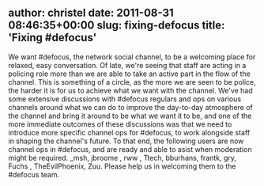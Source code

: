 author: christel
date: 2011-08-31 08:46:35+00:00
slug: fixing-defocus
title: 'Fixing #defocus'
---

We want #defocus, the network social channel, to be a welcoming place for relaxed, easy conversation. Of late, we're seeing that staff are acting in a policing role more than we are able to take an active part in the flow of the channel. This is something of a circle, as the more we are seen to be police, the harder it is for us to achieve what we want with the channel.
We've had some extensive discussions with #defocus regulars and ops on various channels around what we can do to improve the day-to-day atmosphere of the channel and bring it around to be what we want it to be, and one of the more immediate outcomes of these discussions was that we need to introduce more specific channel ops for #defocus, to work alongside staff in shaping the channel's future.
To that end, the following users are now channel ops in #defocus, and are ready and able to asist when moderation might be required. _msh, jbroome , rww , Ttech, bburhans, frantk, gry, Fuchs , TheEvilPhoenix, Zuu.
Please help us in welcoming them to the #defocus team.
